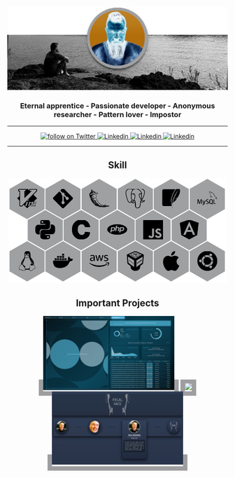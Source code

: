<!-- ![](https://github.com/KennBro/KennBro/blob/main/img/Banner-avatar.png) -->
<!-- ![](/img/Banner-avatar.png) -->
<div align="center">
    <img alt="banner" src="/img/Banner-avatar.png">
</div>

<h3 align="center">Eternal apprentice - Passionate developer - Anonymous researcher - Pattern lover - Impostor</h3>

<!-- <h3 align="center">Eternal apprentice</h3>
<h3 align="center">Passionate developer</h3>
<h3 align="center">Anonymous researcher</h3>
<h3 align="center">Pattern lover</h3>
<h3 align="center">Impostor</h3> -->

---

<div align="center" style="margin-bottom: 10px;">
    <a href="https://twitter.com/intent/follow?screen_name=kennbroorg">
        <img alt="follow on Twitter" src="https://img.shields.io/twitter/follow/kennbroorg.svg?label=follow%20&style=for-the-badge&logo=twitter&labelColor=abcdef&color=1da1f2">
    </a>
    <a href="https://www.linkedin.com/in/kennbro/">
        <img alt="Linkedin" src="https://img.shields.io/badge/LinkedIn-0077B5?style=for-the-badge&logo=linkedin&logoColor=white">
    </a>
    <a href="mailto:kennbro@protonmail.com">
        <img alt="Linkedin" src="https://img.shields.io/badge/ProtonMail-8B89CC?style=for-the-badge&logo=protonmail&logoColor=white">
    </a>
    <a href="https://telegram.me/kennbro">
        <img alt="Linkedin" src="https://img.shields.io/badge/Telegram-2CA5E0?style=for-the-badge&logo=telegram&logoColor=white">
    </a>
</div>

---

<h2 align="center">Skill</h2>

<div align="center">
    <img alt="skill" src="/img/Skill-trx.png">
</div>

<h2 align="center">Important Projects</h2>

<div align="center">
    <a href="https://github.com/kennbroorg/poorskeme" style="border: 10px solid #9E9EA1;"><img width="300" src="/img/poorSKeme.png"></a>
    <a href="https://github.com/kennbroorg/iKy" style="border: 10px solid #9E9EA1;"><img width="300" src="/img/iKySol.gif"></a>
    <a href="https://github.com/KennBro/Fecalface" style="border: 10px solid #9E9EA1;"><img width="300" src="/img/FF.png"></a>
</div>
